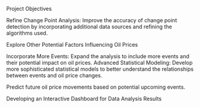Project Objectives

Refine Change Point Analysis: Improve the accuracy of change point detection by incorporating additional data sources and refining the algorithms used.

Explore Other Potential Factors Influencing Oil Prices

Incorporate More Events: Expand the analysis to include more events and their potential impact on oil prices.
Advanced Statistical Modeling: Develop more sophisticated statistical models to better understand the relationships between events and oil price changes.

Predict future oil price movements based on potential upcoming events.

Developing an Interactive Dashboard for Data Analysis Results
